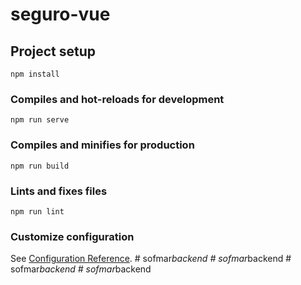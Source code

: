 # seguro-vue

## Project setup
```
npm install
```

### Compiles and hot-reloads for development
```
npm run serve
```

### Compiles and minifies for production
```
npm run build
```

### Lints and fixes files
```
npm run lint
```

### Customize configuration
See [Configuration Reference](https://cli.vuejs.org/config/).
#   s o f m a r _ b a c k e n d  
 #   s o f m a r _ b a c k e n d  
 #   s o f m a r _ b a c k e n d  
 #   s o f m a r _ b a c k e n d  
 